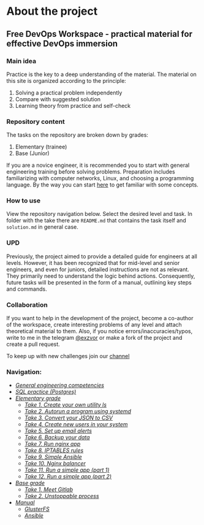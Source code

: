 # About the project

## Free DevOps Workspace - practical material for effective DevOps immersion

### Main idea
Practice is the key to a deep understanding of the material. The material on this site is organized according to the principle:
1) Solving a practical problem independently
2) Compare with suggested solution
3) Learning theory from practice and self-check

### Repository content
The tasks on the repository are broken down by grades:
1) Elementary (trainee)
2) Base (Junior)

If you are a novice engineer, it is recommended you to start with general engineering training before solving problems. Preparation includes familiarizing with computer networks,
Linux, and choosing a programming language. By the way you can start [here](https://github.com/exzvor/freedevopsworkspace/blob/main/intro/intro.md) to get familiar with some concepts.

### How to use
View the repository navigation below. Select the desired level and task. In folder with the take there are `README.md` that contains the task itself and `solution.md` in general case.

### UPD
Previously, the project aimed to provide a detailed guide for engineers at all levels. However, it has been recognized that for mid-level and senior engineers, and even for juniors, detailed instructions are not as relevant. They primarily need to understand the logic behind actions. Consequently, future tasks will be presented in the form of a manual, outlining key steps and commands.

### Collaboration
If you want to help in the development of the project, become a co-author of the workspace,
create interesting problems of any level and attach theoretical material to them.
Also, if you notice errors/inaccuracies/typos, write to me in the telegram [@exzvor](https://t.me/exzvor) or make a fork of the project and create a pull request.

To keep up with new challenges join our [channel](https://t.me/freedevopsworkspace)

### Navigation:
- *[General engineering competencies](https://github.com/exzvor/freedevopsworkspace/blob/main/intro)*
- *[SQL practice (Postgres)](https://github.com/exzvor/freedevopsworkspace/tree/main/postgres)*
- *[Elementary grade](https://github.com/exzvor/freedevopsworkspace/tree/main/devops_grades/elementary_grade)*
    - *[Take 1. Create your own utility ls](https://github.com/exzvor/freedevopsworkspace/tree/main/devops_grades/elementary_grade/take_01)*
    - *[Take 2. Autorun a program using systemd](https://github.com/exzvor/freedevopsworkspace/tree/main/devops_grades/elementary_grade/take_02)*
    - *[Take 3. Convert your JSON to CSV](https://github.com/exzvor/freedevopsworkspace/tree/main/devops_grades/elementary_grade/take_03)*
    - *[Take 4. Create new users in your system](https://github.com/exzvor/freedevopsworkspace/tree/main/devops_grades/elementary_grade/take_04)*
    - *[Take 5. Set up email alerts](https://github.com/exzvor/freedevopsworkspace/tree/main/devops_grades/elementary_grade/take_05)*
    - *[Take 6. Backup your data](https://github.com/exzvor/freedevopsworkspace/tree/main/devops_grades/elementary_grade/take_06)*
    - *[Take 7. Run nginx app](https://github.com/exzvor/freedevopsworkspace/tree/main/devops_grades/elementary_grade/take_07)*
    - *[Take 8. IPTABLES rules](https://github.com/exzvor/freedevopsworkspace/tree/main/devops_grades/elementary_grade/take_08)*
    - *[Take 9. Simple Ansible](https://github.com/exzvor/freedevopsworkspace/tree/main/devops_grades/elementary_grade/take_09)*
    - *[Take 10. Nginx balancer](https://github.com/exzvor/freedevopsworkspace/tree/main/devops_grades/elementary_grade/take_10)*
    - *[Take 11. Run a simple app (part 1)](https://github.com/exzvor/freedevopsworkspace/tree/main/devops_grades/elementary_grade/take_11)*
    - *[Take 12. Run a simple app (part 2)](https://github.com/exzvor/freedevopsworkspace/tree/main/devops_grades/elementary_grade/take_12)*
- *[Base grade](https://github.com/exzvor/freedevopsworkspace/tree/main/devops_grades/base_grade)*
    - *[Take 1. Meet Gitlab](https://github.com/exzvor/freedevopsworkspace/tree/main/devops_grades/base_grade/take_01)*
    - *[Take 2. Unstoppable process](https://github.com/exzvor/freedevopsworkspace/tree/main/devops_grades/base_grade/take_02)*
- *[Manual](https://github.com/exzvor/freedevopsworkspace/tree/main/manual)*
    - *[GlusterFS](https://github.com/exzvor/freedevopsworkspace/tree/main/manual/glusterfs.md)*
    - *[Ansible](https://github.com/exzvor/freedevopsworkspace/tree/main/manual/ansible.md)*